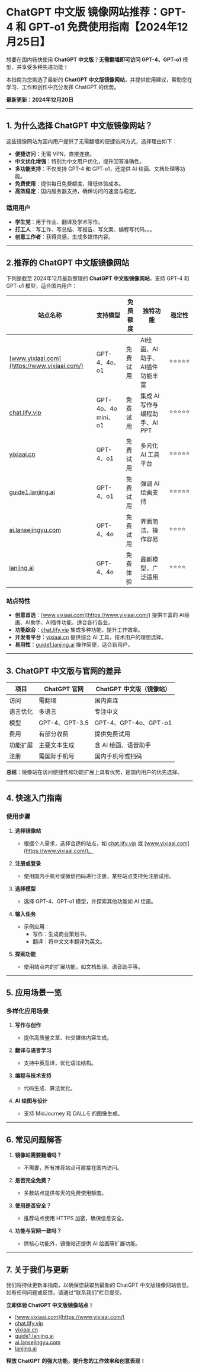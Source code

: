 # ChatGPT 中文版 镜像网站推荐：GPT-4 和 GPT-o1 免费使用指南【2024年12月25日】

想要在国内畅快使用 **ChatGPT 中文版**？**无需翻墙即可访问 GPT-4、GPT-o1** 模型，并享受多种先进功能！

本指南为您挑选了最新的 **ChatGPT 中文版镜像网站**，并提供使用建议，帮助您在学习、工作和创作中充分发挥 ChatGPT 的优势。

**最新更新：2024年12月20日** 

---

## 1. 为什么选择 ChatGPT 中文版镜像网站？

这些镜像网站为国内用户提供了无需翻墙的便捷访问方式，选择理由如下：

- **便捷访问**：无需 VPN，直接连接。
- **中文优化增强**：特别为中文用户优化，提升回答准确性。
- **多功能支持**：不仅支持 GPT-4 和 GPT-o1，还提供 AI 绘画、文档处理等功能。
- **免费使用**：提供每日免费额度，降低体验成本。
- **高效稳定**：国内服务器支持，确保访问的速度与稳定。

### 适用用户

- **学生党**：用于作业、翻译及学术写作。
- **打工人**：写工作、写总结、写报告、写文案、编程写代码。。。
- **创意工作者**：获得灵感，生成多媒体内容。

---

## 2.推荐的 ChatGPT 中文版镜像网站

下列是截至 2024年12月最新整理的 **ChatGPT 中文版镜像网站**，支持 GPT-4 和 GPT-o1 模型，适合国内用户：

| 站点名称 | 支持模型 | 免费额度 | 独特功能 | 稳定性 |
|----------|----------|----------|----------|--------|
| [www.yixiaai.com](https://www.yixiaai.com/) | GPT-4、4o、o1 | 免费试用 | AI绘画、AI助手、AI插件 功能丰富 | ⭐⭐⭐⭐⭐ |
| [chat.lify.vip](https://chat.lify.vip/) | GPT-4o、4o mini、o1 | 免费试用 | 集成 AI 写作与编程助手、AI PPT | ⭐⭐⭐⭐⭐ |
| [yixiaai.cn](https://yixiaai.cn/) | GPT-4、o1 | 免费试用 | 多元化 AI 工具平台 | ⭐⭐⭐⭐⭐ |
| [guide1.lanjing.ai](https://guide1.lanjing.ai/) | GPT-4、o1 | 免费试用 | 强调 AI 绘画支持 | ⭐⭐⭐⭐⭐ |
| [ai.lansejingyu.com](https://ai.lansejingyu.com/) | GPT-4、4o | 免费试用 | 界面简洁，操作容易 | ⭐⭐⭐⭐ |
| [lanjing.ai](https://lanjing.ai/) | GPT-4、4o | 免费体验 | 最新模型，广泛适用 | ⭐⭐⭐⭐ |

### 站点特性

- **创意首选**：[www.yixiaai.com](https://www.yixiaai.com/) 提供丰富的 AI绘画、AI助手、AI插件功能，适合各行各业。
- **功能综合**：[chat.lify.vip](https://chat.lify.vip/) 集成多种功能，提升工作效率。
- **开发者平台**：[yixiaai.cn](https://yixiaai.cn/) 提供综合 AI 工具，技术用户的理想选择。
- **易用性**：[guide1.lanjing.ai](https://guide1.lanjing.ai/) 操作简便，适合新用户。

---

## 3. ChatGPT 中文版与官网的差异

| 项目 | ChatGPT 官网 | ChatGPT 中文版（镜像站） |
|------|--------------|--------------------------|
| 访问 | 需翻墙 | 国内直连 |
| 语言优化 | 多语言 | 专注中文 |
| 模型 | GPT-4、GPT-3.5 | GPT-4、GPT-4o、GPT-o1 |
| 费用 | 有部分收费 | 提供免费试用 |
| 功能扩展 | 主要文本生成 | 含 AI 绘画、语音助手 |
| 注册 | 需国际手机号 | 国内手机号或扫码 |

**总结**：镜像站在访问便捷性和功能扩展上具有优势，是国内用户的优先选择。

---

## 4. 快速入门指南

### 使用步骤

1. **选择镜像站**
   - 根据个人需求，选择合适的站点，如 [chat.lify.vip](https://chat.lify.vip/) 或 [www.yixiaai.com](https://www.yixiaai.com/)。

2. **注册或登录**
   - 使用国内手机号或微信扫码进行注册，某些站点支持免注册试用。

3. **选择模型**
   - 选择 GPT-4、GPT-o1 模型，并探索其他功能如 AI 绘画。

4. **输入任务**
   - 示例应用：
     - 写作：生成商业策划书。
     - 翻译：将中文文本翻译为英文。

5. **探索功能**
   - 使用站点内的扩展功能，如文档处理、语音助手等。

---

## 5. 应用场景一览

### 多样化应用场景

1. **写作与创作**
   - 提供高质量文章、社交媒体内容生成。

2. **翻译与语言学习**
   - 支持中英互译，优化语法结构。

3. **编程与技术支持**
   - 代码生成、算法优化。

4. **AI 绘图与设计**
   - 支持 MidJourney 和 DALL·E 的图像生成。

---

## 6. 常见问题解答

1. **镜像站需要翻墙吗？**
   - 不需要，所有推荐站点可直接在国内访问。

2. **是否完全免费？**
   - 多数站点提供每天的免费使用额度。

3. **使用是否安全？**
   - 推荐站点使用 HTTPS 加密，确保信息安全。

4. **功能与官网一致吗？**
   - 除核心功能外，镜像站还提供 AI 绘画等扩展功能。

---

## 7. 关于我们与更新

我们将持续更新本指南，以确保您获取到最新的 ChatGPT 中文版镜像网站信息。如有任何问题或反馈，请通过“联系我们”栏目提交。

**立即体验 ChatGPT 中文版镜像站点！**

- [www.yixiaai.com](https://www.yixiaai.com/)
- [chat.lify.vip](https://chat.lify.vip/)
- [yixiaai.cn](https://yixiaai.cn/)
- [guide1.lanjing.ai](https://guide1.lanjing.ai/)
- [ai.lansejingyu.com](https://ai.lansejingyu.com/)
- [lanjing.ai](https://lanjing.ai/)

**释放 ChatGPT 的强大功能，提升您的工作效率和创意表现！**
